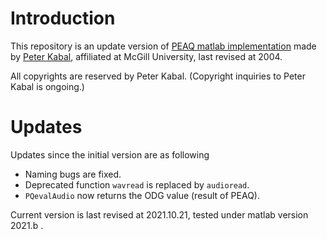 # Introduction
This repository is an update version of [PEAQ matlab implementation](http://www-mmsp.ece.mcgill.ca/Documents/Software/) made by [Peter Kabal](mailto://kabal@ECE.McGill.CA), affiliated at McGill University, last revised at 2004.

All copyrights are reserved by Peter Kabal.
(Copyright inquiries to Peter Kabal is ongoing.)

# Updates
Updates since the initial version are as following
- Naming bugs are fixed.
- Deprecated function `wavread` is replaced by `audioread`.
- `PQevalAudio` now returns the ODG value (result of PEAQ).

Current version is last revised at 2021.10.21, tested under matlab version 2021.b .
